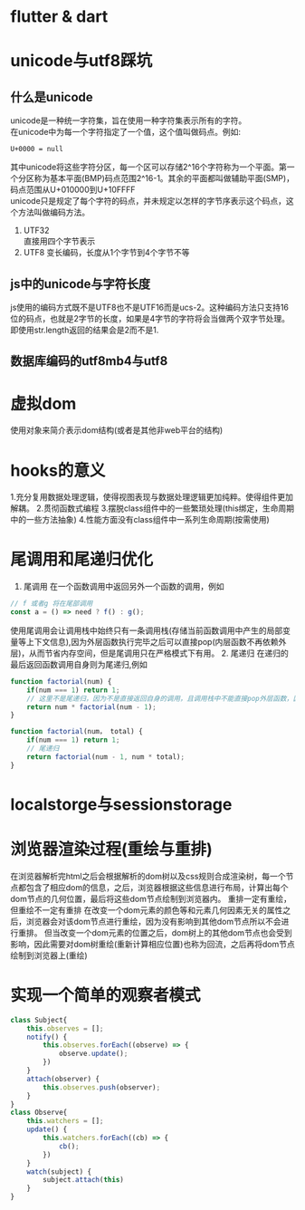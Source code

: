 # flutter & dart
# unicode与utf8踩坑
## 什么是unicode
unicode是一种统一字符集，旨在使用一种字符集表示所有的字符。  
在unicode中为每一个字符指定了一个值，这个值叫做码点。例如:
```
U+0000 = null
```
其中unicode将这些字符分区，每一个区可以存储2^16个字符称为一个平面。第一个分区称为基本平面(BMP)码点范围2^16-1。其余的平面都叫做辅助平面(SMP)，码点范围从U+010000到U+10FFFF  
unicode只是规定了每个字符的码点，并未规定以怎样的字节序表示这个码点，这个方法叫做编码方法。  
1. UTF32  
直接用四个字节表示
2. UTF8
变长编码，长度从1个字节到4个字节不等
## js中的unicode与字符长度
js使用的编码方式既不是UTF8也不是UTF16而是ucs-2。这种编码方法只支持16位的码点，也就是2字节的长度，如果是4字节的字符将会当做两个双字节处理。即使用str.length返回的结果会是2而不是1.
## 数据库编码的utf8mb4与utf8
# 虚拟dom
使用对象来简介表示dom结构(或者是其他非web平台的结构)
# hooks的意义
1.充分复用数据处理逻辑，使得视图表现与数据处理逻辑更加纯粹。使得组件更加解耦。
2.贯彻函数式编程
3.摆脱class组件中的一些繁琐处理(this绑定，生命周期中的一些方法抽象)
4.性能方面没有class组件中一系列生命周期(按需使用)
# 尾调用和尾递归优化
1. 尾调用
在一个函数调用中返回另外一个函数的调用，例如
```js
// f 或者g 将在尾部调用
const a = () => need ? f() : g();

```
使用尾调用会让调用栈中始终只有一条调用栈(存储当前函数调用中产生的局部变量等上下文信息),因为外层函数执行完毕之后可以直接pop(内层函数不再依赖外层)，从而节省内存空间，但是尾调用只在严格模式下有用。
2. 尾递归
在递归的最后返回函数调用自身则为尾递归,例如
```js
function factorial(num) {
    if(num === 1) return 1;
    // 这里不是尾递归，因为不是直接返回自身的调用，且调用栈中不能直接pop外层函数，因为有num变量
    return num * factorial(num - 1);
}

function factorial(num， total) {
    if(num === 1) return 1;
    // 尾递归
    return factorial(num - 1, num * total);
}

```

# localstorge与sessionstorage
# 浏览器渲染过程(重绘与重排)
在浏览器解析完html之后会根据解析的dom树以及css规则合成渲染树，每一个节点都包含了相应dom的信息，之后，浏览器根据这些信息进行布局，计算出每个dom节点的几何位置，最后将这些dom节点绘制到浏览器内。
重排一定有重绘，但重绘不一定有重排
在改变一个dom元素的颜色等和元素几何因素无关的属性之后，浏览器会对该dom节点进行重绘，因为没有影响到其他dom节点所以不会进行重排。
但当改变一个dom元素的位置之后，dom树上的其他dom节点也会受到影响，因此需要对dom树重绘(重新计算相应位置)也称为回流，之后再将dom节点绘制到浏览器上(重绘)
# 实现一个简单的观察者模式
```js
class Subject{
    this.observes = [];
    notify() {
        this.observes.forEach((observe) => {
            observe.update();
        })
    }
    attach(observer) {
        this.observes.push(observer);
    }
}
class Observe{
    this.watchers = [];
    update() {
        this.watchers.forEach((cb) => {
            cb();
        })
    }
    watch(subject) {
        subject.attach(this)
    }
}
```